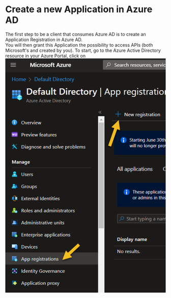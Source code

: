 # Create a new Application in Azure AD

The first step to be a client that consumes Azure AD is to create an Application Registration in Azure AD.  
You will then grant this Application the possibility to access APIs (both Microsoft's and created by you).
To start, go to the Azure Active Directory resource in your Azure Portal, click on 
<img src="images/CreateNewApplicationInAzureAD.png" height="20%" alt="Creating a new application in Azure Active Directory"/>
